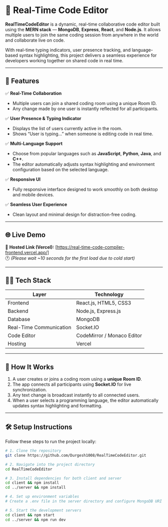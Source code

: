 # 🧠 Real-Time Code Editor

**RealTimeCodeEditor** is a dynamic, real-time collaborative code editor built using the **MERN stack** — **MongoDB**, **Express**, **React**, and **Node.js**. It allows multiple users to join the same coding session from anywhere in the world and collaborate live on code.  

With real-time typing indicators, user presence tracking, and language-based syntax highlighting, this project delivers a seamless experience for developers working together on shared code in real time.

---

## 🚀 Features

✅ **Real-Time Collaboration**  
- Multiple users can join a shared coding room using a unique Room ID.  
- Any change made by one user is instantly reflected for all participants.  

✅ **User Presence & Typing Indicator**  
- Displays the list of users currently active in the room.  
- Shows “User is typing…” when someone is editing code in real time.  

✅ **Multi-Language Support**  
- Choose from popular languages such as **JavaScript**, **Python**, **Java**, and **C++**.  
- The editor automatically adjusts syntax highlighting and environment configuration based on the selected language.  

✅ **Responsive UI**  
- Fully responsive interface designed to work smoothly on both desktop and mobile devices.  

✅ **Seamless User Experience**  
- Clean layout and minimal design for distraction-free coding.  

---

## 🌐 Live Demo

🔗 **Hosted Link (Vercel):** [https://real-time-code-compiler-frontend.vercel.app/]  
🕐 *(Please wait ~10 seconds for the first load due to cold start)*  

---

## 🧑‍💻 Tech Stack

| Layer | Technology |
|-------|-------------|
| Frontend | React.js, HTML5, CSS3 |
| Backend | Node.js, Express.js |
| Database | MongoDB |   // Not Now in Future....
| Real-Time Communication | Socket.IO |
| Code Editor | CodeMirror / Monaco Editor |
| Hosting | Vercel |

---

## 🧩 How It Works

1. A user creates or joins a coding room using a **unique Room ID**.  
2. The app connects all participants using **Socket.IO** for live synchronization.  
3. Any text change is broadcast instantly to all connected users.  
4. When a user selects a programming language, the editor automatically updates syntax highlighting and formatting.  

---

## 🛠️ Setup Instructions

Follow these steps to run the project locally:

```bash
# 1. Clone the repository
git clone https://github.com/Durgesh1008/RealTimeCodeEditor.git

# 2. Navigate into the project directory
cd RealTimeCodeEditor

# 3. Install dependencies for both client and server
cd client && npm install
cd ../server && npm install

# 4. Set up environment variables
# Create a .env file in the server directory and configure MongoDB URI and PORT

# 5. Start the development servers
cd client && npm start
cd ../server && npm run dev
